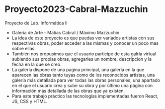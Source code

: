 # Proyecto2023-Cabral-Mazzuchin
Proyecto de Lab. Informática II 
- Galería de Arte - Matías Cabral / Máximo Mazzuchin
- La idea de este proyecto es que puedas ver variados artistas con sus respectivas obras, poder acceder a las mismas y conocer un poco mas sobre ellas. 
- También nos propusimos que el usuario participe de esta galría virtual subiendo sus propias obras, agregarles un nombre, descripcion y la fecha en la que se creó.
- La galería dispone de una pagina principal, una galería en la que aparecen las obras tanto tuyas como de los reconocidos artistas, una galería más detallada para ver todas las obras personales, una apartado en el que el usuario crea y sube su obra y por último una página con información más detallada de las obras que ya existen.
- Para este trabajo práctico las tecnologías implementadas fueron React, JS, CSS y HTML. 
